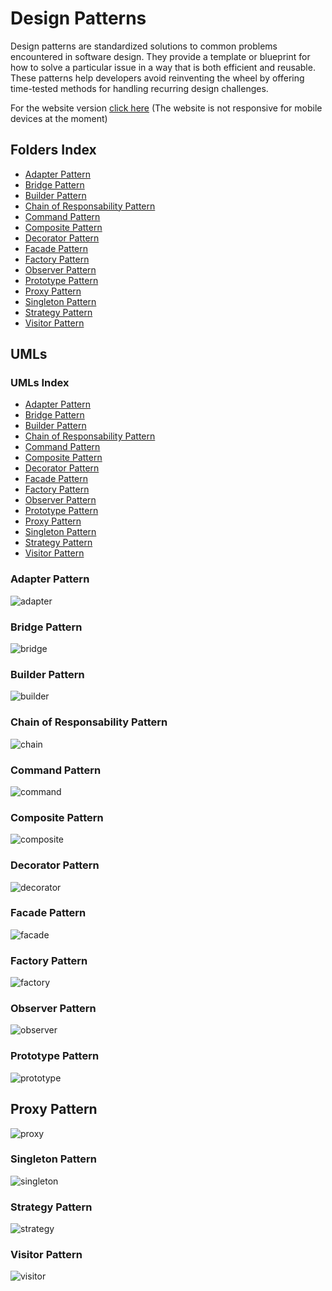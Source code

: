 # Design Patterns

Design patterns are standardized solutions to common problems encountered in software design. They provide a template or blueprint for how to solve a particular issue in a way that is both efficient and reusable. These patterns help developers avoid reinventing the wheel by offering time-tested methods for handling recurring design challenges.

For the website version <a href="https://aleandropresta.github.io/design-patterns/">click here</a> (The website is not responsive for mobile devices at the moment)

## Folders Index

<ul>
    <li><a href="./Adapter/">Adapter Pattern</a></li>
    <li><a href="./Bridge/">Bridge Pattern</a></li>
    <li><a href="./Builder/">Builder Pattern</a></li>
    <li><a href="./Chain/">Chain of Responsability Pattern</a></li>
    <li><a href="./Command/">Command Pattern</a></li>
    <li><a href="./Composite/">Composite Pattern</a></li>
    <li><a href="./Decorator/">Decorator Pattern</a></li>
    <li><a href="./Facade/">Facade Pattern</a></li>
    <li><a href="./Factory/">Factory Pattern</a></li>
    <li><a href="./Observer/">Observer Pattern</a></li>
    <li><a href="./Prototype/">Prototype Pattern</a></li>
    <li><a href="./Proxy/">Proxy Pattern</a></li>
    <li><a href="./Singleton">Singleton Pattern</a></li>
    <li><a href="./Strategy/">Strategy Pattern</a></li>
    <li><a href="./Visitor/">Visitor Pattern</a></li>
</ul>

## UMLs

### UMLs Index

-   [Adapter Pattern](#adapter-pattern)
-   [Bridge Pattern](#bridge-pattern)
-   [Builder Pattern](#builder-pattern)
-   [Chain of Responsability Pattern](#chain-of-responsability)
-   [Command Pattern](#command-pattern)
-   [Composite Pattern](#composite-pattern)
-   [Decorator Pattern](#decorator-pattern)
-   [Facade Pattern](#facade-pattern)
-   [Factory Pattern](#factory-pattern)
-   [Observer Pattern](#observer-pattern)
-   [Prototype Pattern](#prototype-pattern)
-   [Proxy Pattern](#proxy-pattern)
-   [Singleton Pattern](#singleton-pattern)
-   [Strategy Pattern](#strategy-pattern)
-   [Visitor Pattern](#visitor-pattern)

### Adapter Pattern

![adapter](/Adapter/implementation.png)

### Bridge Pattern

![bridge](/Bridge/uml.png)

### Builder Pattern

![builder](/Builder/uml.png)

### Chain of Responsability Pattern

![chain](/Chain/uml.png)

### Command Pattern

![command](/Command/uml.png)

### Composite Pattern

![composite](Composite/uml.png)

### Decorator Pattern

![decorator](/Decorator/images/uml.png)

### Facade Pattern

![facade](/Facade/images/uml.png)

### Factory Pattern

![factory](/Factory/uml.png)

### Observer Pattern

![observer](/Observer/images/image.png)

### Prototype Pattern

![prototype](/Prototype/uml.png)

## Proxy Pattern

![proxy](/Proxy/uml.png)

### Singleton Pattern

![singleton](/Singleton/images/implementation.png)

### Strategy Pattern

![strategy](/Strategy/images/uml.png)

### Visitor Pattern

![visitor](/Visitor/uml.png)
